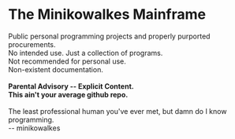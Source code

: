 
# The Minikowalkes Mainframe

Public personal programming projects and properly purported procurements. <br>
No intended use. Just a collection of programs. <br>
Not recommended for personal use. <br>
Non-existent documentation. <br>
<br>
__Parental Advisory -- Explicit Content.__ <br>
__This ain't your average github repo.__ <br>
<br>
The least professional human you've ever met,
but damn do I know programming. <br>
-- minikowalkes
